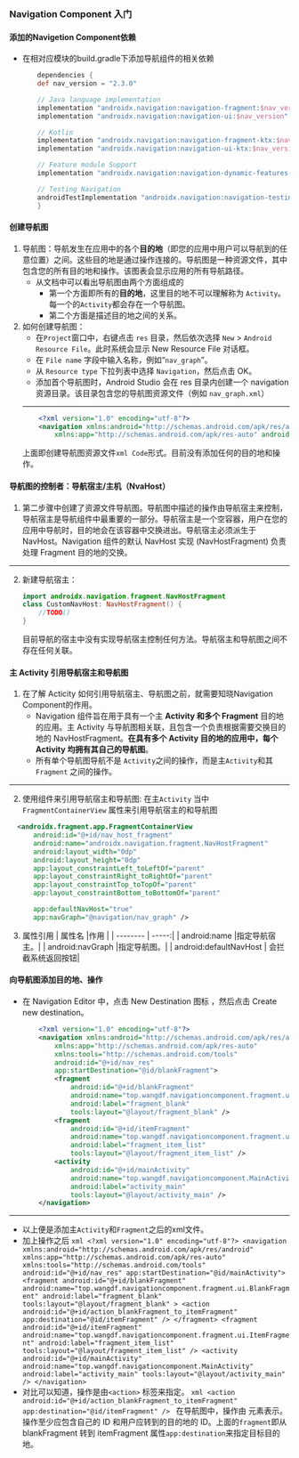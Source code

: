 ### Navigation Component 入门
#### 添加的Navigetion Component依赖
 - 在相对应模块的build.gradle下添加导航组件的相关依赖
 ```build.gradle
        dependencies {
        def nav_version = "2.3.0"

        // Java language implementation
        implementation "androidx.navigation:navigation-fragment:$nav_version"
        implementation "androidx.navigation:navigation-ui:$nav_version"

        // Kotlin
        implementation "androidx.navigation:navigation-fragment-ktx:$nav_version"
        implementation "androidx.navigation:navigation-ui-ktx:$nav_version"

        // Feature module Support
        implementation "androidx.navigation:navigation-dynamic-features-fragment:$nav_version"

        // Testing Navigation
        androidTestImplementation "androidx.navigation:navigation-testing:$nav_version"
        }
 ```
#### 创建导航图
1. 导航图：导航发生在应用中的各个**目的地**（即您的应用中用户可以导航到的任意位置）之间。这些目的地是通过操作连接的。导航图是一种资源文件，其中包含您的所有目的地和操作。该图表会显示应用的所有导航路径。
   - 从文档中可以看出导航图由两个方面组成的
     - 第一个方面即所有的**目的地**，这里目的地不可以理解称为 ` Activity `。每一个的` Activity `都会存在一个导航图。
     - 第二个方面是描述目的地之间的关系。
2. 如何创建导航图：
   - 在` Project `窗口中，右键点击 `res` 目录，然后依次选择 `New` > `Android Resource File`。此时系统会显示 New Resource File 对话框。
   - 在 `File name` 字段中输入名称，例如“`nav_graph`”。
   - 从 `Resource type` 下拉列表中选择 `Navigation`，然后点击 OK。
   - 添加首个导航图时，Android Studio 会在 res 目录内创建一个 navigation 资源目录。该目录包含您的导航图资源文件（例如 `nav_graph.xml`）
    ***
    ```xml
        <?xml version="1.0" encoding="utf-8"?>
        <navigation xmlns:android="http://schemas.android.com/apk/res/android"
            xmlns:app="http://schemas.android.com/apk/res-auto" android:id="@+id/nav_res" />
    ```
    上面即创建导航图资源文件` xml Code `形式。目前没有添加任何的目的地和操作。

#### 导航图的控制者：导航宿主/主机（NvaHost）
1. 第二步骤中创建了资源文件导航图。导航图中描述的操作由导航宿主来控制，导航宿主是导航组件中最重要的一部分。导航宿主是一个空容器，用户在您的应用中导航时，目的地会在该容器中交换进出。导航宿主必须派生于 NavHost。Navigation 组件的默认 NavHost 实现 (NavHostFragment) 负责处理 Fragment 目的地的交换。
***
2. 新建导航宿主：
    ```kotlin
    import androidx.navigation.fragment.NavHostFragment
    class CustomNavHost: NavHostFragment() {
        //TODO()
    }
    ```
    目前导航的宿主中没有实现导航宿主控制任何方法。导航宿主和导航图之间不存在任何关联。

#### 主 Activity 引用导航宿主和导航图
1. 在了解 Acticity 如何引用导航宿主、导航图之前，就需要知晓Navigation Component的作用。
   - Navigation 组件旨在用于具有一个主 **Activity 和多个 Fragment** 目的地的应用。主 Activity 与导航图相关联，且包含一个负责根据需要交换目的地的 NavHostFragment。**在具有多个 Activity 目的地的应用中，每个 Activity 均拥有其自己的导航图**。
   - 所有单个导航图导航不是 ` Activity `之间的操作，而是主` Activity `和其` Fragment ` 之间的操作。
***
2. 使用组件来引用导航宿主和导航图: 在主` Activity ` 当中 `FragmentContainerView` 属性来引用导航宿主的和导航图
  ```xml
    <androidx.fragment.app.FragmentContainerView
        android:id="@+id/nav_host_fragment"
        android:name="androidx.navigation.fragment.NavHostFragment"
        android:layout_width="0dp"
        android:layout_height="0dp"
        app:layout_constraintLeft_toLeftOf="parent"
        app:layout_constraintRight_toRightOf="parent"
        app:layout_constraintTop_toTopOf="parent"
        app:layout_constraintBottom_toBottomOf="parent"

        app:defaultNavHost="true"
        app:navGraph="@navigation/nav_graph" />
  ```
3. 属性引用
    |       属性名    |作用    |
    |    --------      | -----:| 
    |   android:name |指定导航宿主。|
    |   android:navGraph |指定导航图。|
    |   android:defaultNavHost | 会拦截系统返回按钮|
 #### 向导航图添加目的地、操作
- 在 Navigation Editor 中，点击 New Destination 图标 ，然后点击 Create new destination。
    ```xml
        <?xml version="1.0" encoding="utf-8"?>
        <navigation xmlns:android="http://schemas.android.com/apk/res/android"
            xmlns:app="http://schemas.android.com/apk/res-auto"
            xmlns:tools="http://schemas.android.com/tools"
            android:id="@+id/nav_res"
            app:startDestination="@id/blankFragment">
            <fragment
                android:id="@+id/blankFragment"
                android:name="top.wangdf.navigationcomponent.fragment.ui.BlankFragment"
                android:label="fragment_blank"
                tools:layout="@layout/fragment_blank" />
            <fragment
                android:id="@+id/itemFragment"
                android:name="top.wangdf.navigationcomponent.fragment.ui.ItemFragment"
                android:label="fragment_item_list"
                tools:layout="@layout/fragment_item_list" />
            <activity
                android:id="@+id/mainActivity"
                android:name="top.wangdf.navigationcomponent.MainActivity"
                android:label="activity_main"
                tools:layout="@layout/activity_main" />
        </navigation>
    ```
***
- 以上便是添加主`Activity`和`Fragment`之后的xml文件。
- 加上操作之后
        ```xml
        <?xml version="1.0" encoding="utf-8"?>
        <navigation xmlns:android="http://schemas.android.com/apk/res/android"
            xmlns:app="http://schemas.android.com/apk/res-auto"
            xmlns:tools="http://schemas.android.com/tools"
            android:id="@+id/nav_res"
            app:startDestination="@id/mainActivity">
            <fragment
                android:id="@+id/blankFragment"
                android:name="top.wangdf.navigationcomponent.fragment.ui.BlankFragment"
                android:label="fragment_blank"
                tools:layout="@layout/fragment_blank" >
                <action
                    android:id="@+id/action_blankFragment_to_itemFragment"
                    app:destination="@id/itemFragment" />
            </fragment>
            <fragment
                android:id="@+id/itemFragment"
                android:name="top.wangdf.navigationcomponent.fragment.ui.ItemFragment"
                android:label="fragment_item_list"
                tools:layout="@layout/fragment_item_list" />
            <activity
                android:id="@+id/mainActivity"
                android:name="top.wangdf.navigationcomponent.MainActivity"
                android:label="activity_main"
                tools:layout="@layout/activity_main" />
        </navigation>
        ```
- 对比可以知道，操作是由`<action>` 标签来指定。
      ```xml
        <action
            android:id="@+id/action_blankFragment_to_itemFragment"
            app:destination="@id/itemFragment" />
        ```
    在导航图中，操作由 <action> 元素表示。操作至少应包含自己的 ID 和用户应转到的目的地的 ID。上面的`fragment`即从 blankFragment 转到 itemFragment 
    属性` app:destination `来指定目标目的地。

